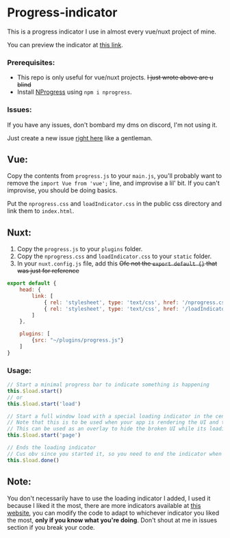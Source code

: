 # Progress-indicator

This is a progress indicator I use in almost every vue/nuxt project of mine.

You can preview the indicator at [this link](https://progressdemo.asilentjungle.repl.co/).

### Prerequisites:
- This repo is only useful for vue/nuxt projects. ~~I just wrote above are u blind~~
- Install [NProgress](https://www.npmjs.com/package/nprogress) using `npm i nprogress`.

### Issues:
If you have any issues, don't bombard my dms on discord, I'm not using it.

Just create a new issue [right here](https://github.com/SilentJungle399/Progress-indicator/issues) like a gentleman.

## Vue:
Copy the contents from `progress.js` to your `main.js`, you'll probably want to remove the `import Vue from 'vue';` line, and improvise a lil' bit.
If you can't improvise, you should be doing basics.

Put the `nprogress.css` and `loadIndicator.css` in the public css directory and link them to `index.html`.

## Nuxt:
1. Copy the `progress.js` to your `plugins` folder.
2. Copy the `nprogress.css` and `loadIndicator.css` to your `static` folder.
3. In your `nuxt.config.js` file, add this ~~Ofc not the `export default {}` that was just for reference~~
```javascript
export default {
    head: {
        link: [
            { rel: 'stylesheet', type: 'text/css', href: '/nprogress.css' },
            { rel: 'stylesheet', type: 'text/css', href: '/loadIndicator.css' }
        ]
    },

    plugins: [
        {src: "~/plugins/progress.js"}
    ]
}
```

### Usage:
```javascript
// Start a minimal progress bar to indicate something is happening
this.$load.start()
// or
this.$load.start('load')

// Start a full window load with a special loading indicator in the center of the page
// Note that this is to be used when your app is rendering the UI and the UI looks a bit broken while it happens
// This can be used as an overlay to hide the broken UI while its loading
this.$load.start('page')

// Ends the loading indicator
// Cus obv since you started it, so you need to end the indicator when whatever was loading has been loaded.
this.$load.done()
```

## Note:
You don't necessarily have to use the loading indicator I added, I used it because I liked it the most, there are more indicators available at [this website](https://tobiasahlin.com/spinkit/), you can modify the code to adapt to whichever indicator you liked the most, **__only if you know what you're doing__**. Don't shout at me in issues section if you break your code.
